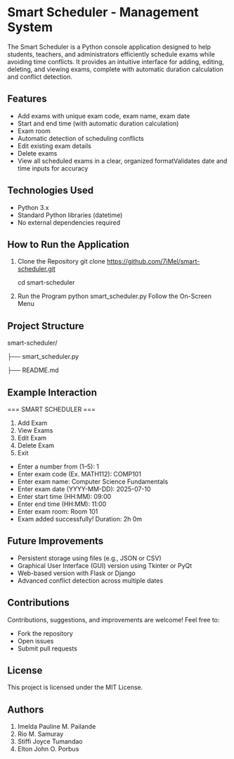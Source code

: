 # Smart Scheduler - Management System
The Smart Scheduler is a Python console application designed to help students, teachers, and administrators efficiently schedule exams while avoiding time conflicts. It provides an intuitive interface for adding, editing, deleting, and viewing exams, complete with automatic duration calculation and conflict detection.

## Features
- Add exams with unique exam code, exam name, exam date
- Start and end time (with automatic duration calculation)
- Exam room
- Automatic detection of scheduling conflicts
- Edit existing exam details
- Delete exams
- View all scheduled exams in a clear, organized formatValidates date and time inputs for accuracy

## Technologies Used
- Python 3.x
- Standard Python libraries (datetime)
- No external dependencies required

## How to Run the Application
1. Clone the Repository
   git clone https://github.com/7iMel/smart-scheduler.git

   cd smart-scheduler
3. Run the Program
   python smart_scheduler.py
   Follow the On-Screen Menu

## Project Structure
smart-scheduler/

├── smart_scheduler.py    

├── README.md                       


## Example Interaction
=== SMART SCHEDULER ===
1. Add Exam
2. View Exams
3. Edit Exam
4. Delete Exam
5. Exit

- Enter a number from (1–5): 1 
- Enter exam code (Ex. MATH112): COMP101 
- Enter exam name: Computer Science Fundamentals 
- Enter exam date (YYYY-MM-DD): 2025-07-10 
- Enter start time (HH:MM): 09:00 
- Enter end time (HH:MM): 11:00 
- Enter exam room: Room 101 
- Exam added successfully! Duration: 2h 0m 



## Future Improvements
- Persistent storage using files (e.g., JSON or CSV)
- Graphical User Interface (GUI) version using Tkinter or PyQt
- Web-based version with Flask or Django
- Advanced conflict detection across multiple dates




## Contributions
Contributions, suggestions, and improvements are welcome! Feel free to:
- Fork the repository
- Open issues
- Submit pull requests




## License
This project is licensed under the MIT License.



## Authors
1. Imelda Pauline M. Pailande
2. Rio M. Samuray
3. Stiffi Joyce Tumandao 
4. Elton John O. Porbus
